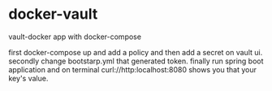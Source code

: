 # docker-vault
vault-docker app with docker-compose


first docker-compose up and add a policy and then add a secret on vault ui.
secondly change bootstarp.yml that generated token.
finally run spring boot application and on terminal curl://http:localhost:8080 shows you that your key's value.
